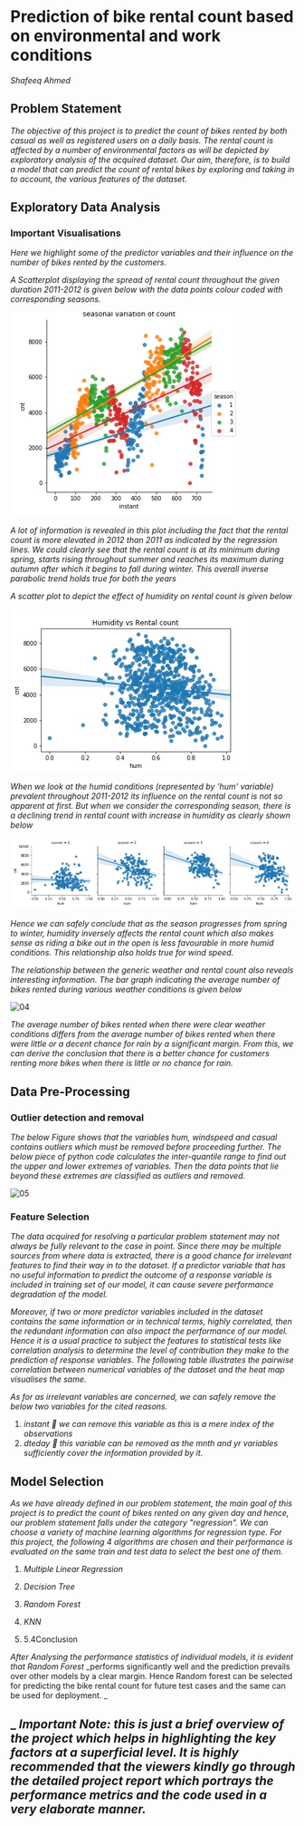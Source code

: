 # Prediction of bike rental count based on environmental and work conditions

_Shafeeq Ahmed_


## Problem Statement

_The objective of this project is to predict the count of bikes rented by both casual as well as registered users on a daily basis. The rental count is affected by a number of environmental factors as will be depicted by exploratory analysis of the acquired dataset. Our aim, therefore, is to build a model that can predict the count of rental bikes by exploring and taking in to account, the various features of the dataset._

## Exploratory Data Analysis

### Important Visualisations

_Here we highlight some of the predictor variables and their influence on the number of bikes rented by the customers._

_A Scatterplot displaying the spread of rental count throughout the given duration 2011-2012 is given below with the data points colour coded with corresponding seasons._

![01](./plots/seasonal_variation_of_count.jpeg)

_A lot of information is revealed in this plot including the fact that the rental count is more elevated in 2012 than 2011 as indicated by the regression lines. We could clearly see that the rental count is at its minimum during spring, starts rising throughout summer and reaches its maximum during autumn after which it begins to fall during winter. This overall inverse parabolic trend holds true for both the years_

_A scatter plot to depict the effect of humidity on rental count is given below_

![02](./plots/humidity_vs_count_solo.jpeg)

_When we look at the humid conditions (represented by &#39;hum&#39; variable) prevalent throughout 2011-2012 its influence on the rental count is not so apparent at first. But when we consider the corresponding season, there is a declining trend in rental count with increase in humidity as clearly shown below_

![03](./plots/humidity_vs_count.jpeg)

_Hence we can safely conclude that as the season progresses from spring to winter, humidity inversely affects the rental count which also makes sense as riding a bike out in the open is less favourable in more humid conditions. This relationship also holds true for wind speed._

_The relationship between the generic weather and rental count also reveals interesting information. The bar graph indicating the average number of bikes rented during various weather conditions is given below_

![04](./plots/weather_vs_count.jpeg)

_The average number of bikes rented when there were clear weather conditions differs from the average number of bikes rented when there were little or a decent chance for rain by a significant margin. From this, we can derive the conclusion that there is a better chance for customers renting more bikes when there is little or no chance for rain._

## Data Pre-Processing

### Outlier detection and removal


_The below Figure shows that the variables hum, windspeed and casual contains outliers which must be removed before proceeding further. The below piece of python code calculates the inter-quantile range to find out the upper and lower extremes of variables. Then the data points that lie beyond these extremes are classified as outliers and removed._

![05](./plots/boxplot_visualization.jpeg)

### Feature Selection

_The data acquired for resolving a particular problem statement may not always be fully relevant to the case in point. Since there may be multiple sources from where data is extracted, there is a good chance for irrelevant features to find their way in to the dataset. If a predictor variable that has no useful information to predict the outcome of a response variable is included in training set of our model, it can cause severe performance degradation of the model._

_Moreover, if two or more predictor variables included in the dataset contains the same information or in technical terms, highly correlated, then the redundant information can also impact the performance of our model. Hence it is a usual practice to subject the features to statistical tests like correlation analysis to determine the level of contribution they make to the prediction of response variables. The following table illustrates the pairwise correlation between numerical variables of the dataset and the heat map visualises the same._

_As for as irrelevant variables are concerned, we can safely remove the below two variables for the cited reasons._

1. _instant_ __ _we can remove this variable as this is a mere index of the observations_
2. _dteday_ __ _this variable can be removed as the mnth and yr variables sufficiently cover the information provided by it._

## Model Selection

_As we have already defined in our problem statement, the main goal of this project is to predict the count of bikes rented on any given day and hence, our problem statement falls under the category &quot;regression&quot;. We can choose a variety of machine learning algorithms for regression type. For this project, the following 4 algorithms are chosen and their performance is evaluated on the same train and test data to select the best one of them._

1. _Multiple Linear Regression_
2. _Decision Tree_
3. _Random Forest_
4. _KNN_

  1. 5.4Conclusion

_After Analysing the performance statistics of individual models, it is evident that_ _Random Forest_ _performs significantly well and the prediction prevails over other models by a clear margin. Hence Random forest can be selected for predicting the bike rental count for future test cases and the same can be used for deployment.  _

## _ _Important Note:_ _this is just a brief overview of the project which helps in highlighting the key factors at a superficial level. It is highly recommended that the viewers kindly go through the detailed project report which portrays the performance metrics and the code used in a very elaborate manner._
